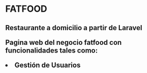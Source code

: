 <h1>FATFOOD
<h2>Restaurante a domicilio a partir de Laravel
<p>Pagina web del negocio fatfood con funcionalidades tales como:
<li>Gestión de Usuarios
